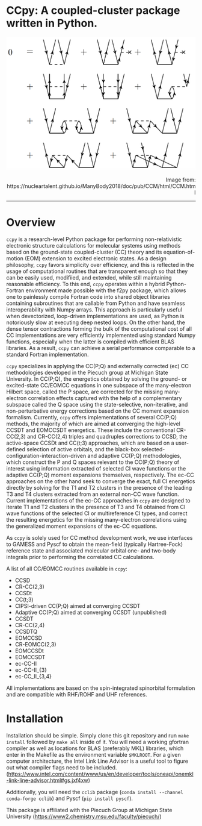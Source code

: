 
# CCpy: A coupled-cluster package written in Python.
![image](docs/assets/img/Diagrams-CCD.png)
<p style="text-align: right;">Image from: https://nucleartalent.github.io/ManyBody2018/doc/pub/CCM/html/CCM.html</p>

---
# Overview
`ccpy` is a research-level Python package for performing non-relativistic electronic structure calculations for molecular systems 
using methods based on the ground-state coupled-cluster (CC) theory and its equation-of-motion (EOM) extension
to excited electronic states. As a design philosophy, `ccpy` favors simplicity over efficiency, and this is reflected in the
usage of computational routines that are transparent enough so that they can be easily used, modifiied, and extended, while 
still maintaining reasonable efficiency. To this end, `ccpy` operates within a hybrid Python-Fortran environment made possible
with the f2py package, which allows one to painlessly compile Fortran code into shared object libraries containing subroutines
that are callable from Python and have seamless interoperability with Numpy arrays. This approach is particularly useful when
devectorized, loop-driven implementations are used, as Python is notoriously slow at executing deep nested loops. On the other
hand, the dense tensor contractions forming the bulk of the computational cost of all CC implementations are very efficiently
implemented using standard Numpy functions, especially when the latter is compiled with efficient BLAS libraries. As a result, `ccpy`
can achieve a serial performance comparable to a standard Fortran implementation. 

`ccpy` specializes in applying the CC(P;Q) and externally corrected (ec) CC methodologies developed in the Piecuch group at Michigan State University.
In CC(P;Q), the energetics obtained by solving the ground- or excited-state CC/EOMCC equations in
one subspace of the many-electron Hilbert space, called the P space, are corrected for the missing many-electron correlation
effects captured with the help of a complementary subspace called the Q space using the state-selective, non-iterative,
and non-perturbative energy corrections based on the CC moment expansion formalism. Currently, `ccpy` offers implementations
of several CC(P;Q) methods, the majority of which are aimed at converging the high-level CCSDT and EOMCCSDT energetics. 
These include the conventional CR-CC(2,3) and CR-CC(2,4) triples and quadruples corrections to CCSD, the
active-space CCSDt and CC(t;3) approaches, which are based on a user-defined selection of active orbitals, and the black-box 
selected-configuration-interaction-driven and adaptive CC(P;Q) methodologies, which construct the P and Q spaces relevant
to the CC(P;Q) theory of interest using information extracted of selected CI wave functions or the adaptive CC(P;Q) moment 
expansions themselves, respectively. The ec-CC approaches on the other hand seek to converge the exact, full CI energetics
directly by solving for the T1 and T2 clusters in the presence of the leading T3 and T4 clusters extracted from an
external non-CC wave function. Current implementations of the ec-CC approaches in `ccpy` are designed to iterate T1 and T2 clusters 
in the presence of T3 and T4 obtained from CI wave functions of the selected CI or multireference CI types, and correct the resulting
energetics for the missing many-electron correlations using the generalized moment expansions of the ec-CC equations.

As `ccpy` is solely used for CC method development work, we use interfaces to GAMESS and Pyscf to obtain the mean-field (typically Hartree-Fock)
reference state and associated molecular orbital one- and two-body integrals prior to performing the correlated CC calculations. 

A list of all CC/EOMCC routines available in `ccpy`:

  - CCSD
  - CR-CC(2,3)
  - CCSDt
  - CC(t;3)
  - CIPSI-driven CC(P;Q) aimed at converging CCSDT
  - Adaptive CC(P;Q) aimed at converging CCSDT (unpublished)
  - CCSDT
  - CR-CC(2,4)
  - CCSDTQ
  - EOMCCSD
  - CR-EOMCC(2,3)
  - EOMCCSDt
  - EOMCCSDT
  - ec-CC-II
  - ec-CC-II_{3}
  - ec-CC_II_{3,4}

All implementations are based on the spin-integrated spinorbital formulation and are compatible with RHF/ROHF and UHF references.

# Installation
Installation should be simple. Simply clone this git repository and run `make install` followed by `make all` inside of it. You will
need a working gfortran compiler as well as locations for BLAS (preferably MKL) libraries, which enter in the Makefile as the environment
variable `$MKLROOT`. For a given computer architecture, the Intel Link Line Advisor is a useful tool to figure out what compiler flags need to be included.
(https://www.intel.com/content/www/us/en/developer/tools/oneapi/onemkl-link-line-advisor.html#gs.jxf4xw)

Additionally, you will need the `cclib` package (`conda install --channel conda-forge cclib`) and Pyscf (`pip install pyscf`).


This package is affiliated with the Piecuch Group at Michigan State University (https://www2.chemistry.msu.edu/faculty/piecuch/)
